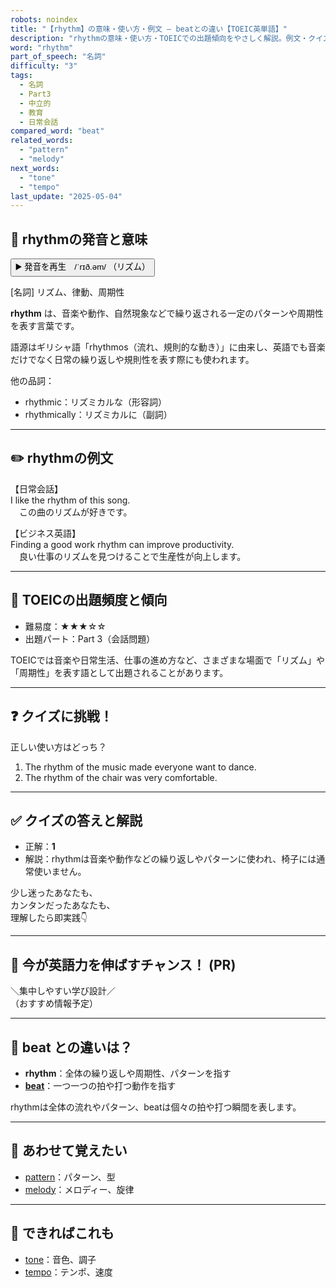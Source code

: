 ```yaml
---
robots: noindex
title: "【rhythm】の意味・使い方・例文 ― beatとの違い【TOEIC英単語】"
description: "rhythmの意味・使い方・TOEICでの出題傾向をやさしく解説。例文・クイズ付きでbeatとの違いもわかりやすく学べます。"
word: "rhythm"
part_of_speech: "名詞"
difficulty: "3"
tags:
  - 名詞
  - Part3
  - 中立的
  - 教育
  - 日常会話
compared_word: "beat"
related_words:
  - "pattern"
  - "melody"
next_words:
  - "tone"
  - "tempo"
last_update: "2025-05-04"
---
```


## 🔰 rhythmの発音と意味

<button class="play-audio" onclick="playTTS('rhythm')">
  <span class="play-audio-main">
    ▶️ 発音を再生　/ˈrɪð.əm/
  </span>
  <span class="play-audio-sub">
    （リズム）
  </span>
</button>

[名詞] リズム、律動、周期性

**rhythm** は、音楽や動作、自然現象などで繰り返される一定のパターンや周期性を表す言葉です。

語源はギリシャ語「rhythmos（流れ、規則的な動き）」に由来し、英語でも音楽だけでなく日常の繰り返しや規則性を表す際にも使われます。

他の品詞：  
- rhythmic：リズミカルな（形容詞）
- rhythmically：リズミカルに（副詞）

---

## ✏️ rhythmの例文

【日常会話】  
I like the rhythm of this song.  
　この曲のリズムが好きです。

【ビジネス英語】  
Finding a good work rhythm can improve productivity.  
　良い仕事のリズムを見つけることで生産性が向上します。

---

## 🎯 TOEICの出題頻度と傾向

- 難易度：★★★☆☆
- 出題パート：Part 3（会話問題）

TOEICでは音楽や日常生活、仕事の進め方など、さまざまな場面で「リズム」や「周期性」を表す語として出題されることがあります。

---

## ❓ クイズに挑戦！

正しい使い方はどっち？

1. The rhythm of the music made everyone want to dance.  
2. The rhythm of the chair was very comfortable.

---

## ✅ クイズの答えと解説

- 正解：**1**
- 解説：rhythmは音楽や動作などの繰り返しやパターンに使われ、椅子には通常使いません。

少し迷ったあなたも、  
カンタンだったあなたも、  
理解したら即実践👇️

---

## 🚀 今が英語力を伸ばすチャンス！ (PR)

<div class="info-center">
＼集中しやすい学び設計／<br>  
（おすすめ情報予定）
</div>

---

## 🤔  beat との違いは？

- **rhythm**：全体の繰り返しや周期性、パターンを指す
- **[beat](/word/beat)**：一つ一つの拍や打つ動作を指す

rhythmは全体の流れやパターン、beatは個々の拍や打つ瞬間を表します。

---

## 🧩 あわせて覚えたい

- [pattern](/word/pattern)：パターン、型
- [melody](/word/melody)：メロディー、旋律

---

## 📖 できればこれも

- [tone](/word/tone)：音色、調子
- [tempo](/word/tempo)：テンポ、速度

<!-- cvid: aid23_bid38 -->
